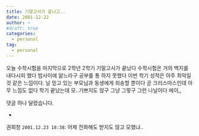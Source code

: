 ```yaml
---
title: 기말고사가 끝나고..
date: 2001-12-22
author: ~
#draft: true
categories:
  - personal
tag:
  - personal
---
```




오늘 수학시험을 마지막으로 2학년 2학기 기말고사가 끝났다
수학시험은 거의 백지를 내다시피 했다
밤사이에 앓느라구 공부를 통 하지 못했다
이번 학기 성적은 아주 최악일것 같은 느낌이다.
날 믿고 있는 부모님과 동생에게 죄송할 뿐이다
곧 크리스마스인데 아무 느낌도 없다
학기 끝났는데 모..기쁘지도 않구
그냥 그렇구 그런 나날이다
에이,,


 댓글 하나 달렸습니다.

- 
 권회창 `2001.12.23 18:38`: 
어제 전화해도 받지도 않고 모했냐..




